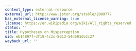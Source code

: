 ```yaml
---
content_type: external-resource
external_url: http://www.jstor.org/stable/2009777
has_external_license_warning: true
license: https://en.wikipedia.org/wiki/All_rights_reserved
status: ''
title: Hypotheses on Misperception
uid: eb14897f-df19-4c3c-8013-54d691db2c27
wayback_url: ''
---
```

